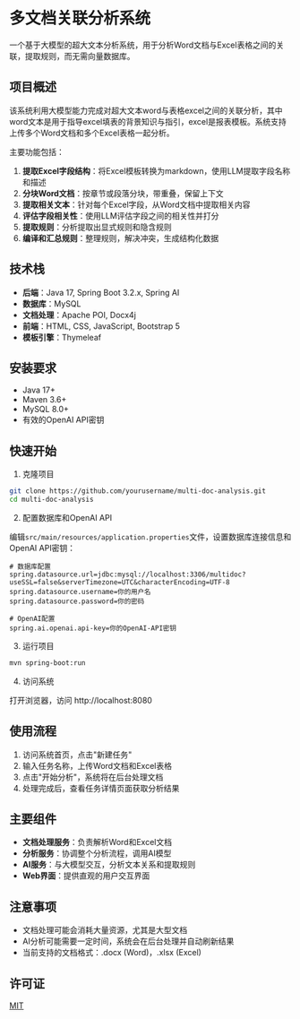# 多文档关联分析系统

一个基于大模型的超大文本分析系统，用于分析Word文档与Excel表格之间的关联，提取规则，而无需向量数据库。

## 项目概述

该系统利用大模型能力完成对超大文本word与表格excel之间的关联分析，其中word文本是用于指导excel填表的背景知识与指引，excel是报表模板。系统支持上传多个Word文档和多个Excel表格一起分析。

主要功能包括：

1. **提取Excel字段结构**：将Excel模板转换为markdown，使用LLM提取字段名称和描述
2. **分块Word文档**：按章节或段落分块，带重叠，保留上下文
3. **提取相关文本**：针对每个Excel字段，从Word文档中提取相关内容
4. **评估字段相关性**：使用LLM评估字段之间的相关性并打分
5. **提取规则**：分析提取出显式规则和隐含规则
6. **编译和汇总规则**：整理规则，解决冲突，生成结构化数据

## 技术栈

- **后端**：Java 17, Spring Boot 3.2.x, Spring AI
- **数据库**：MySQL
- **文档处理**：Apache POI, Docx4j
- **前端**：HTML, CSS, JavaScript, Bootstrap 5
- **模板引擎**：Thymeleaf

## 安装要求

- Java 17+
- Maven 3.6+
- MySQL 8.0+
- 有效的OpenAI API密钥

## 快速开始

1. 克隆项目

```bash
git clone https://github.com/yourusername/multi-doc-analysis.git
cd multi-doc-analysis
```

2. 配置数据库和OpenAI API

编辑`src/main/resources/application.properties`文件，设置数据库连接信息和OpenAI API密钥：

```properties
# 数据库配置
spring.datasource.url=jdbc:mysql://localhost:3306/multidoc?useSSL=false&serverTimezone=UTC&characterEncoding=UTF-8
spring.datasource.username=你的用户名
spring.datasource.password=你的密码

# OpenAI配置
spring.ai.openai.api-key=你的OpenAI-API密钥
```

3. 运行项目

```bash
mvn spring-boot:run
```

4. 访问系统

打开浏览器，访问 http://localhost:8080

## 使用流程

1. 访问系统首页，点击"新建任务"
2. 输入任务名称，上传Word文档和Excel表格
3. 点击"开始分析"，系统将在后台处理文档
4. 处理完成后，查看任务详情页面获取分析结果

## 主要组件

- **文档处理服务**：负责解析Word和Excel文档
- **分析服务**：协调整个分析流程，调用AI模型
- **AI服务**：与大模型交互，分析文本关系和提取规则
- **Web界面**：提供直观的用户交互界面

## 注意事项

- 文档处理可能会消耗大量资源，尤其是大型文档
- AI分析可能需要一定时间，系统会在后台处理并自动刷新结果
- 当前支持的文档格式：.docx (Word)，.xlsx (Excel)

## 许可证

[MIT](LICENSE) 